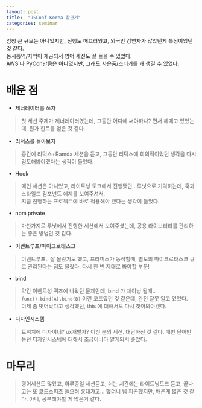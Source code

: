 ```yaml
---
layout: post
title:  "JSConf Korea 참관기"
categories: seminar
---
```


엄청 큰 규모는 아니었지만, 진행도 매끄러웠고, 외국인 강연자가 많았던게 특징이었던 것 같다.  
동시통역/자막이 제공되서 영어 세션도 잘 들을 수 있었다.  
AWS 나 PyCon만큼은 아니었지만, 그래도 사은품/스티커를 꽤 챙길 수 있었다.   

# 배운 점

* 제너레이터를 쓰자
> 첫 세션 주제가 제너레이터였는데, 그동안 어디에 써야하나? 면서 헤매고 있었는데, 뭔가 힌트를 얻은 것 같다.
* 리덕스를 돌아보자
> 중간에 리덕스+Ramda 세션을 듣고, 그동안 리덕스에 회의적이었던 생각을 다시 검토해봐야겠다는 생각이 들었다.
* Hook
> 메인 세션은 아니었고, 라이트닝 토크에서 진행됐던.. 루닛으로 기억하는데, 훅과 스타일드 컴포넌트 예제를 보여주셔서,   
> 지금 진행하는 프로젝트에 바로 적용해야 겠다는 생각이 들었다.
* npm private
> 마찬가지로 루닛에서 진행한 세션에서 보여주셨는데, 공용 라이브러리를 관리하는 좋은 방법인 것 같다.
* 이벤트루프/마이크로태스크
> 이벤트루프.. 잘 몰랐기도 했고, 프라미스가 동작할때, 별도의 마이크로태스크 큐로 관리된다는 점도 몰랐다. 다시 한 번 제대로 봐야할 부분!
* bind
> 약간 이벤트성 퀴즈에 나왔던 문제인데, bind 가 체이닝 될때.. `func().bind(A).bind(B)` 이런 코드였던 것 같은데, 완전 잘못 알고 있었다.   
> 이제 좀 벗어났다고 생각했던, this 에 대해서도 다시 찾아봐야겠다.
* 디자인시스템
> 트위치에 디자이너? ux개발자? 이신 분의 세션. 대단하신 것 같다. 매번 단어만 듣던 디자인시스템에 대해서 조금이나마 알게되서 좋았다. 


# 마무리

> 영어세션도 많았고, 하루종일 세션듣고, 쉬는 시간에는 라이트닝토크 듣고, 끝나고는 또 코드스피츠 들으러 홍대가고... 했더니 넘 피곤했지만, 배운게 많은 것 같다. 아니, 공부해야할 게 많은거 같다.